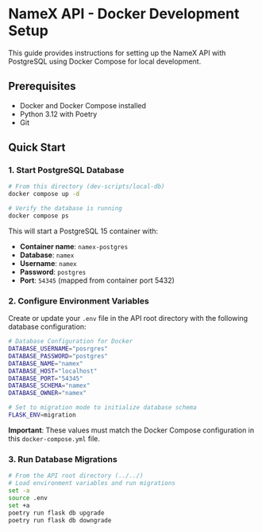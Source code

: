 # NameX API - Docker Development Setup

This guide provides instructions for setting up the NameX API with PostgreSQL using Docker Compose for local development.

## Prerequisites

- Docker and Docker Compose installed
- Python 3.12 with Poetry
- Git

## Quick Start

### 1. Start PostgreSQL Database

```bash
# From this directory (dev-scripts/local-db)
docker compose up -d

# Verify the database is running
docker compose ps
```

This will start a PostgreSQL 15 container with:
- **Container name**: `namex-postgres`
- **Database**: `namex`
- **Username**: `namex`
- **Password**: `postgres`
- **Port**: `54345` (mapped from container port 5432)

### 2. Configure Environment Variables

Create or update your `.env` file in the API root directory with the following database configuration:

```bash
# Database Configuration for Docker
DATABASE_USERNAME="posrgres"
DATABASE_PASSWORD="postgres"
DATABASE_NAME="namex"
DATABASE_HOST="localhost"
DATABASE_PORT="54345"
DATABASE_SCHEMA="namex"
DATABASE_OWNER="namex"

# Set to migration mode to initialize database schema
FLASK_ENV=migration
```

**Important**: These values must match the Docker Compose configuration in this `docker-compose.yml` file.

### 3. Run Database Migrations

```bash
# From the API root directory (../../)
# Load environment variables and run migrations
set -a
source .env
set +a
poetry run flask db upgrade
poetry run flask db downgrade
```